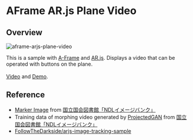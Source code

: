 # AFrame AR.js Plane Video
## Overview
![aframe-arjs-plane-video]()

This is a sample with [A-Frame](https://aframe.io/) and [AR.js](https://ar-js-org.github.io/AR.js-Docs/). Displays a video that can be operated with buttons on the plane.
<br><br>
[Video]() and [Demo](https://followthedarkside.github.io/aframe-arjs-plane-video/).

## Reference
- [Marker Image](https://github.com/FollowTheDarkside/aframe-arjs-plane-video/blob/master/assets/kachoga.jpeg) from [国立国会図書館「NDLイメージバンク」](https://rnavi.ndl.go.jp/imagebank/index.html)
- Training data of morphing video generated by [ProjectedGAN](https://github.com/autonomousvision/projected_gan) from [国立国会図書館「NDLイメージバンク」](https://rnavi.ndl.go.jp/imagebank/index.html)
- [FollowTheDarkside/arjs-image-tracking-sample](https://github.com/FollowTheDarkside/arjs-image-tracking-sample)